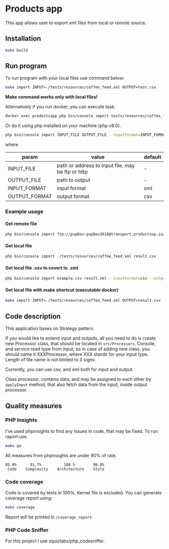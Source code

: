 # Products app

This app allows user to export xml files from local or remote source.

## Installation

```bash
make build
```

## Run program

To run program with your local files use command below:

```bash
make import INPUT=./tests/resources/coffee_feed.xml OUTPUT=test.csv
```

**Make command works only with local files!**

Alternatively if you run docker, you can execute task:

```bash
docker exec productsapp php bin/console import tests/resources/coffee_feed.xml output.csv
```

Or do it using php installed on your machine (php v8.0).

```bash
php bin/console import INPUT_FILE OUTPUT_FILE --inputFormat=INPUT_FORMAT --outputFormat=OUTPUT_FORMAT
```

where

| param          | value                                                | default |
| ---            | ---                                                  | ---     |
| INPUT_FILE     | path or address to input file, may be ftp or http    | -       |
| OUTPUT_FILE    | path to output                                       | -       |
| INPUT_FORMAT   | input format                                         | xml     |
| OUTPUT_FORMAT  | output format                                        | csv     |

### Example usage

#### Get remote file

```bash
php bin/console import ftp://pupDev:pupDev2018@transport.productsup.io/coffee_feed.xml result.csv
```

#### Get local file

```bash
php bin/console import ./tests/resources/coffee_feed.xml result.csv
```

#### Get local file .csv to covert to .xml

```bash
php bin/console import example.csv result.xml --inputFormat=csv --outputFormat=xml
```

#### Get local file with make shortcut (executable docker)

```bash
make import INPUT=./tests/resources/coffee_feed.xml OUTPUT=result.csv
```

## Code description

This application bases on Strategy pattern.

If you would like to extend input and outputs, all you need to do is create new Processor class, that should be located
in `src/Processors`. Console, and service read type from input, so in case of adding new class, you should name it
XXXProcessor, where XXX stands for your input type. Length of file name is not limited to 3 signs.

Currently, you can use csv, and xml both for input and output.

Class processor, contains data, and may be assigned to each other by `applyInput` method, that also fetch data from the
input, inside output processor.

## Quality measures

### PHP Insights

I've used phpinsights to find any issues in code, that may be fixed. To run raport use

```bash
make qa
```

All measures from phpinsights are under 90% of rate.

    95.0%      91.7%          100 %        98.8%
     Code    Complexity    Architecture    Style

### Code coverage

Code is covered by tests in 100%. Kernel file is excluded. You can generate coverage report using:

```bash
make coverage
```

Report will be printed in `/coverage_report`.

### PHP Code Sniffer

For this project I use squizlabs/php_codesniffer.